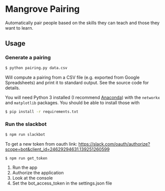 # Mangrove Pairing

Automatically pair people based on the skills they can teach and those
they want to learn.

## Usage

### Generate a pairing

```bash
$ python pairing.py data.csv
```

Will compute a pairing from a CSV file (e.g. exported from Google Spreadsheets)
and print it to standard output. See the source code for details.

You will need Python 3 installed
(I recommend [Anaconda](https://www.continuum.io/downloads))
with the `networkx` and `matplotlib` packages.
You should be able to install those with

```bash
$ pip install -r requirements.txt
```

### Run the slackbot

```bash
$ npm run slackbot
```

To get a new token from oauth link:
https://slack.com/oauth/authorize?scope=bot&client_id=24629294631.139251260599

```bash
$ npm run get_token
```

1) Run the app
2) Authorize the application
3) Look at the console
4) Set the bot_access_token in the settings.json file